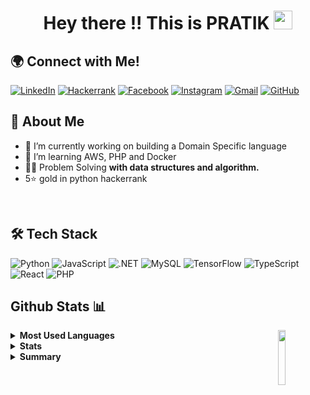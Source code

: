 <h1 align="center"> Hey there !! This is PRATIK <img src="https://raw.githubusercontent.com/MartinHeinz/MartinHeinz/master/wave.gif" width="30px"></h1>

## 🌍 Connect with Me!
[![LinkedIn](https://img.shields.io/badge/LinkedIn-0A66C2?style=for-the-badge&logo=linkedin&logoColor=white)](https://www.linkedin.com/in/pratik-poojary-8a30421b7/)
[![Hackerrank](https://img.shields.io/badge/HackerRank-2EC866?style=for-the-badge&logo=HackerRank&logoColor=white)](https://www.hackerrank.com/ppoojary393/)
[![Facebook](https://img.shields.io/badge/Facebook-1877F2?style=for-the-badge&logo=facebook&logoColor=white)](https://www.facebook.com/pratik.poojary.31/)
[![Instagram](https://img.shields.io/badge/Instagram-E4405F?style=for-the-badge&logo=instagram&logoColor=white)](https://www.instagram.com/pratik.poojary/)
[![Gmail](https://img.shields.io/badge/Gmail-EA4335?style=for-the-badge&logo=gmail&logoColor=white)](mailto:ppoojary393@gmail.com)
[![GitHub](https://img.shields.io/badge/GitHub-181717?style=for-the-badge&logo=github&logoColor=white)](https://github.com/pratik-99/)
<br/>


## 🚀 About Me

- 🔭 I’m currently working on building a Domain Specific language
- 🌱 I’m learning AWS, PHP and Docker
- 👨‍💻 Problem Solving **with data structures and algorithm.** 
- 5⭐ gold in python hackerrank


<br/>

## 🛠️ Tech Stack
  ![Python](https://img.shields.io/badge/Python-3776AB?style=for-the-badge&logo=python&logoColor=white)
  ![JavaScript](https://img.shields.io/badge/JavaScript-F7DF1E?style=for-the-badge&logo=javascript&logoColor=black)
  ![.NET](https://img.shields.io/badge/.NET-512BD4?style=for-the-badge&logo=dotnet&logoColor=white)
  ![MySQL](https://img.shields.io/badge/MySQL-4479A1?style=for-the-badge&logo=mysql&logoColor=white)
  ![TensorFlow](https://img.shields.io/badge/TensorFlow-FF6F00?style=for-the-badge&logo=tensorflow&logoColor=white)
  ![TypeScript](https://img.shields.io/badge/TypeScript-3178C6?style=for-the-badge&logo=typescript&logoColor=white)
  ![React](https://img.shields.io/badge/React-20232A?style=for-the-badge&logo=react&logoColor=61DAFB)
  ![PHP](https://img.shields.io/badge/PHP-777BB4?style=for-the-badge&logo=php&logoColor=white)


 
    

## Github Stats 📊
  <a href="https://github.com/pratik-99/">
  <img align="right" height="15%" width="15%" src="https://media.giphy.com/media/du3J3cXyzhj75IOgvA/giphy.gif">
</a> 
<details>
<summary><b>Most Used Languages</b></summary>
<a href="https://github.com/pratik-99">
  <img align="center" src="https://github-readme-stats.vercel.app/api/top-langs/?username=pratik-99&layout=compact&theme=radical&langs_count=8&hide=html,css">
</a>
</details>
<details>
<summary><b>Stats</b></summary>
  <a href="https://github.com/pratik_99"><img src="https://github-readme-streak-stats.herokuapp.com/?user=pratik_99&theme=algolia" alt="Pratik's GitHub Streak"></a>
</details>
 
<details>  
<summary><b>Summary</b></summary>
<a href="https://github.com/pratik-99">
  <img align="center" src="https://github-readme-stats.vercel.app/api?username=pratik-99&show_icons=true&theme=radical">
</a>
</details>

 
<!--
**pratik-99/pratik-99** is a ✨ _special_ ✨ repository because its `README.md` (this file) appears on your GitHub profile.
<img align="right" alt="Coding" width="250" src="https://media.giphy.com/media/qgQUggAC3Pfv687qPC/giphy.gif"> add this below About me

Here are some ideas to get you started:

- 🔭 I’m currently working on ...
- 🌱 I’m currently learning ...
- 👯 I’m looking to collaborate on ...
- 🤔 I’m looking for help with ...
- 💬 Ask me about ...
- 📫 How to reach me: ...
- 😄 Pronouns: ...
- ⚡ Fun fact: ...
-->
